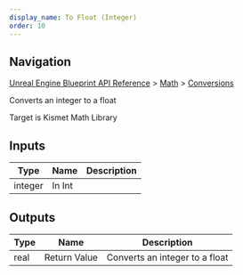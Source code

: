 ```yaml
---
display_name: To Float (Integer)
order: 10
---
```

## Navigation

[Unreal Engine Blueprint API Reference](https://dev.epicgames.com/documentation/en-us/unreal-engine/BlueprintAPI) > [Math](https://dev.epicgames.com/documentation/en-us/unreal-engine/BlueprintAPI/Math) > [Conversions](https://dev.epicgames.com/documentation/en-us/unreal-engine/BlueprintAPI/Math/Conversions)

Converts an integer to a float

Target is Kismet Math Library

## Inputs

| Type | Name | Description |
| --- | --- | --- |
| integer | In Int |  |

## Outputs

| Type | Name | Description |
| --- | --- | --- |
| real | Return Value | Converts an integer to a float |
